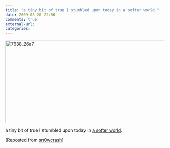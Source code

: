 ```yaml
---
title: "a tiny bit of true I stumbled upon today in a softer world."
date: 2009-08-20 22:56
comments: true
external-url:
categories:
---
```

[<img src="http://6.asset.soup.io/asset/0431/7638_26a7.jpeg" width="720" height="261" alt="7638_26a7" />][1]

a tiny bit of true I stumbled upon today in [a softer world][2].

[Reposted from [sn0wcrash][3]]

  [1]: http://www.asofterworld.com/index.php?id=442
  [2]: http://asofterworld.com
  [3]: http://blog.sn0wcrash.net/post/26031497/a-tiny-bit-of-true-I-stumbled
